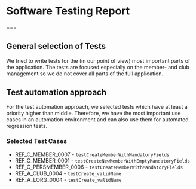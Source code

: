 # Software Testing Report
===

## General selection of Tests

We tried to write tests for the (in our point of view) most important parts of the application. The tests are focused especially on the member- and club management so we do not cover all parts of the full application.

## Test automation approach

For the test automation approach, we selected tests which have at least a priority higher than middle. Therefore, we have the most important use cases in an automation environment and can also use them for automated regression tests.

### Selected Test Cases

* REF_C_MEMBER_0007 - `testCreateMemberWithMandatoryFields`
* REF_C_MEMBER_0001 - `testCreateNewMemberWithEmptyMandatoryFields`
* REF_C_PERSMEMBER_0006 - `testCreateMemberWithMandatoryFields`
* REF_A_CLUB_0004 - `testCreate_validName`
* REF_A_LORG_0004 - `testCreate_validName`
